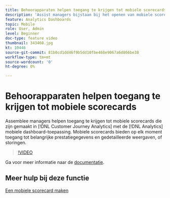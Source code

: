 ```yaml
---
title: Behoorapparaten helpen toegang te krijgen tot mobiele scorecards
description: 'Assist managers bijstaan bij het openen van mobiele scorecards die in Customer Journey Analytics zijn gemaakt met de mobiele toepassing van het dashboard Analytics.  Mobiele scorecards bieden op elk moment toegang tot belangrijke prestatiegegevens en gedetailleerde weergaven, of storingen. '
feature: Analytics Dashboards
topic: Mobile
role: User, Admin
level: Beginner
doc-type: feature video
thumbnail: 343460.jpg
kt: 10446
source-git-commit: 81b0cd1dd46f9b5dd10fbe468e9067a6d866be38
workflow-type: tm+mt
source-wordcount: '0'
ht-degree: 0%

---
```



# Behoorapparaten helpen toegang te krijgen tot mobiele scorecards

Assemblee managers helpen toegang te krijgen tot mobiele scorecards die zijn gemaakt in [!DNL Customer Journey Analytics] met de [!DNL Analytics] mobiele dashboard-toepassing.  Mobiele scorecards bieden op elk moment toegang tot belangrijke prestatiegegevens en gedetailleerde weergaven, of storingen.

>[!VIDEO](https://video.tv.adobe.com/v/343460/?quality=12&learn=on)

Ga voor meer informatie naar de [documentatie](https://experienceleague.adobe.com/docs/analytics-platform/using/cja-dashboards/set-up-execs.html).

## Meer hulp bij deze functie

[Een mobiele scorecard maken](create-a-mobile-scorecard.md)